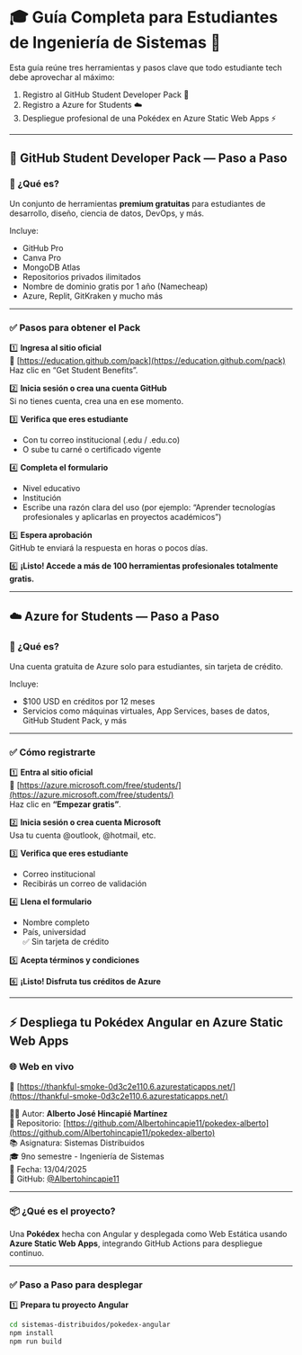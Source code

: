 # 🎓 Guía Completa para Estudiantes de Ingeniería de Sistemas 🚀

Esta guía reúne tres herramientas y pasos clave que todo estudiante tech debe aprovechar al máximo:

1. Registro al GitHub Student Developer Pack 🐙  
2. Registro a Azure for Students ☁️  
3. Despliegue profesional de una Pokédex en Azure Static Web Apps ⚡

---

## 🐙 GitHub Student Developer Pack — Paso a Paso

### 🎁 ¿Qué es?

Un conjunto de herramientas **premium gratuitas** para estudiantes de desarrollo, diseño, ciencia de datos, DevOps, y más.  

Incluye:
- GitHub Pro
- Canva Pro
- MongoDB Atlas
- Repositorios privados ilimitados
- Nombre de dominio gratis por 1 año (Namecheap)
- Azure, Replit, GitKraken y mucho más

---

### ✅ Pasos para obtener el Pack

1️⃣ **Ingresa al sitio oficial**  
🔗 [https://education.github.com/pack](https://education.github.com/pack)  
Haz clic en “Get Student Benefits”.

2️⃣ **Inicia sesión o crea una cuenta GitHub**  
Si no tienes cuenta, crea una en ese momento.

3️⃣ **Verifica que eres estudiante**  
- Con tu correo institucional (.edu / .edu.co)
- O sube tu carné o certificado vigente

4️⃣ **Completa el formulario**  
- Nivel educativo  
- Institución  
- Escribe una razón clara del uso (por ejemplo: “Aprender tecnologías profesionales y aplicarlas en proyectos académicos”)

5️⃣ **Espera aprobación**  
GitHub te enviará la respuesta en horas o pocos días.

6️⃣ **¡Listo! Accede a más de 100 herramientas profesionales totalmente gratis.**

---

## ☁️ Azure for Students — Paso a Paso

### 🎁 ¿Qué es?

Una cuenta gratuita de Azure solo para estudiantes, sin tarjeta de crédito.

Incluye:
- $100 USD en créditos por 12 meses
- Servicios como máquinas virtuales, App Services, bases de datos, GitHub Student Pack, y más

---

### ✅ Cómo registrarte

1️⃣ **Entra al sitio oficial**  
🔗 [https://azure.microsoft.com/free/students/](https://azure.microsoft.com/free/students/)  
Haz clic en **“Empezar gratis”**.

2️⃣ **Inicia sesión o crea cuenta Microsoft**  
Usa tu cuenta @outlook, @hotmail, etc.

3️⃣ **Verifica que eres estudiante**  
- Correo institucional  
- Recibirás un correo de validación

4️⃣ **Llena el formulario**  
- Nombre completo  
- País, universidad  
✅ Sin tarjeta de crédito

5️⃣ **Acepta términos y condiciones**

6️⃣ **¡Listo! Disfruta tus créditos de Azure**

---

## ⚡ Despliega tu Pokédex Angular en Azure Static Web Apps

### 🌐 Web en vivo  
🔗 [https://thankful-smoke-0d3c2e110.6.azurestaticapps.net/](https://thankful-smoke-0d3c2e110.6.azurestaticapps.net/)

👨‍💻 Autor: **Alberto José Hincapié Martínez**  
📁 Repositorio: [https://github.com/Albertohincapie11/pokedex-alberto](https://github.com/Albertohincapie11/pokedex-alberto)  
📚 Asignatura: Sistemas Distribuidos  
🎓 9no semestre - Ingeniería de Sistemas  
📅 Fecha: 13/04/2025  
🐙 GitHub: [@Albertohincapie11](https://github.com/Albertohincapie11)

---

### 📦 ¿Qué es el proyecto?

Una **Pokédex** hecha con Angular y desplegada como Web Estática usando **Azure Static Web Apps**, integrando GitHub Actions para despliegue continuo.

---

### ✅ Paso a Paso para desplegar

1️⃣ **Prepara tu proyecto Angular**

```bash
cd sistemas-distribuidos/pokedex-angular
npm install
npm run build

